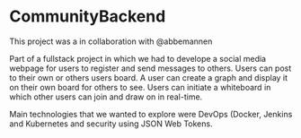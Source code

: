 # CommunityBackend
This project was a in collaboration with @abbemannen

Part of a fullstack project in which we had to develope a social media webpage for users to register and send messages to others. Users can post to their own or others users board. A user can create a graph and display it on their own board for others to see. Users can initiate a whiteboard in which other users can join and draw on in real-time.

Main technologies that we wanted to explore were DevOps (Docker, Jenkins and Kubernetes and security using JSON Web Tokens.

